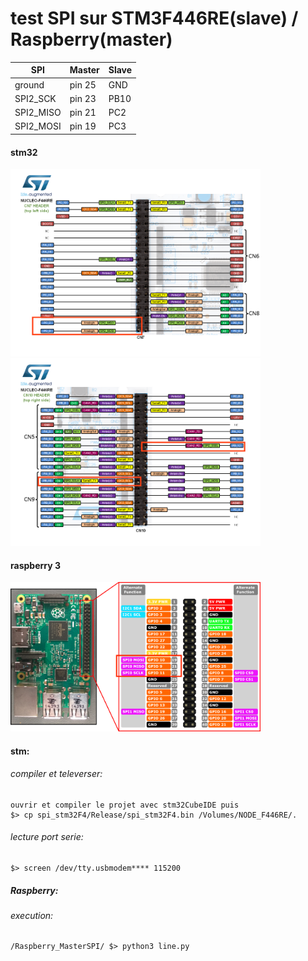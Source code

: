 # test SPI sur STM3F446RE(slave) / Raspberry(master)

| SPI       | Master | Slave | 
|    ---    |  ---   | ---   |
| ground    | pin 25 | GND   |
| SPI2_SCK  | pin 23 | PB10  |
| SPI2_MISO | pin 21 | PC2   |
| SPI2_MOSI | pin 19 | PC3   |

#### stm32
 <img src="readme/stm32F446re_pin_Left.png" width="400">
 <img src="readme/stm32F446re_pin_right.png" width="400">

#### raspberry 3
<img src="readme/Raspberry_3_spi.png" width="400">

####  stm:
###### compiler et televerser: 
    ouvrir et compiler le projet avec stm32CubeIDE puis
    $> cp spi_stm32F4/Release/spi_stm32F4.bin /Volumes/NODE_F446RE/.
###### lecture port serie:
    $> screen /dev/tty.usbmodem**** 115200

##### Raspberry:
###### execution:
    /Raspberry_MasterSPI/ $> python3 line.py

